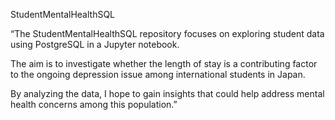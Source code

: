 StudentMentalHealthSQL

“The StudentMentalHealthSQL repository focuses on exploring student data using PostgreSQL in a Jupyter notebook. 

The aim is to investigate whether the length of stay is a contributing factor to the ongoing depression issue among international students in Japan. 

By analyzing the data, I hope to gain insights that could help address mental health concerns among this population.”
